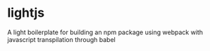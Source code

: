 # lightjs
A light boilerplate for building an npm package using webpack with javascript transpilation through babel
